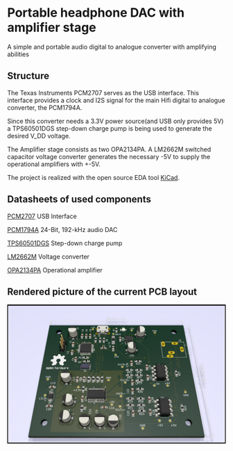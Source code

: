 # Portable headphone DAC with amplifier stage

A simple and portable audio digital to analogue converter with amplifying abilities

## Structure

The Texas Instruments PCM2707 serves as the USB interface. This interface provides a clock and I2S signal for the main Hifi
digital to analogue converter, the PCM1794A.

Since this converter needs a 3.3V power source(and USB only provides 5V) a TPS60501DGS step-down charge pump is being used to
generate the desired V_DD voltage.

The Amplifier stage consists as two OPA2134PA. A LM2662M switched capacitor voltage converter generates the necessary -5V
to supply the operational amplifiers with +-5V.

The project is realized with the open source EDA tool [KiCad](https://kicad-pcb.org/).

## Datasheets of used components
[PCM2707](https://www.ti.com/lit/ds/symlink/pcm2706.pdf) USB Interface

[PCM1794A](http://www.ti.com/lit/ds/symlink/pcm1794a.pdf) 24-Bit, 192-kHz audio DAC

[TPS60501DGS](http://www.ti.com/lit/ds/symlink/tps60501.pdf) Step-down charge pump

[LM2662M](http://www.ti.com/lit/ds/symlink/lm2662.pdf) Voltage converter

[OPA2134PA](http://www.ti.com/lit/ds/symlink/opa2134.pdf) Operational amplifier

## Rendered picture of the current PCB layout

![alt text](https://github.com/r4ptor/headphone-DAC-with-amp/blob/master/raytraced.png)


